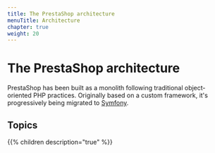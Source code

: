 ```yaml
---
title: The PrestaShop architecture
menuTitle: Architecture
chapter: true
weight: 20
---
```


# The PrestaShop architecture

PrestaShop has been built as a monolith following traditional object-oriented PHP practices. Originally based on a custom framework, it's progressively being migrated to [Symfony](https://symfony.com/).


## Topics

{{% children description="true" %}}

